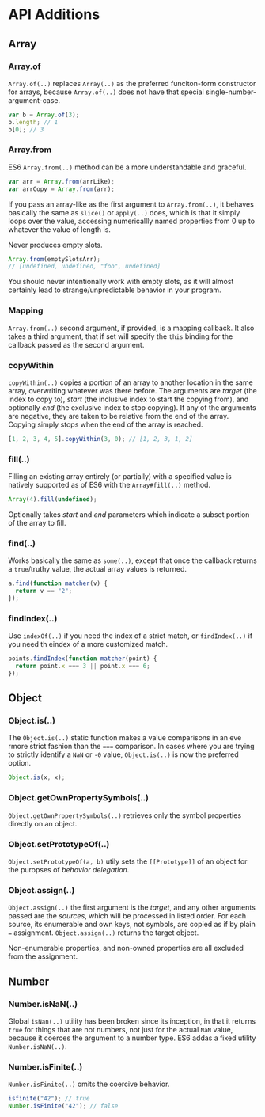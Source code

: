 # API Additions

## Array

### Array.of

`Array.of(..)` replaces `Array(..)` as the preferred funciton-form constructor for arrays, because `Array.of(..)` does not have that special single-number-argument-case.

```js
var b = Array.of(3);
b.length; // 1
b[0]; // 3
```

### Array.from

ES6 `Array.from(..)` method can be a more understandable and graceful.

```js
var arr = Array.from(arrLike);
var arrCopy = Array.from(arr);
```

If you pass an array-like as the first argument to `Array.from(..)`, it behaves basically the same as `slice()` or `apply(..)` does, which is that it simply loops over the value, accessing numericallly named properties from 0 up to whatever the value of length is.

Never produces empty slots.

```js
Array.from(emptySlotsArr);
// [undefined, undefined, "foo", undefined]
```

You should never intentionally work with empty slots, as it will almost certainly lead to strange/unpredictable behavior in your program.

### Mapping

`Array.from(..)` second argument, if provided, is a mapping callback. It also takes a third argument, that if set will specify the `this` binding for the callback passed as the second argument.

### copyWithin

`copyWithin(..)` copies a portion of an array to another location in the same array, overwriting whatever was there before.
The arguments are _target_ (the index to copy to), _start_ (the inclusive index to start the copying from), and optionally _end_ (the exclusive index to stop copying). If any of the arguments are negative, they are taken to be relative from the end of the array.
Copying simply stops when the end of the array is reached.

```js
[1, 2, 3, 4, 5].copyWithin(3, 0); // [1, 2, 3, 1, 2]
```

### fill(..)

Filling an existing array entirely (or partially) with a specified value is natively supported as of ES6 with the `Array#fill(..)` method.

```js
Array(4).fill(undefined);
```

Optionally takes _start_ and _end_ parameters which indicate a subset portion of the array to fill.

### find(..)

Works basically the same as `some(..)`, except that once the callback returns a `true`/truthy value, the actual array values is returned.

```js
a.find(function matcher(v) {
  return v == "2";
});
```

### findIndex(..)

Use `indexOf(..)` if you need the index of a strict match, or `findIndex(..)` if you need th eindex of a more customized match.

```js
points.findIndex(function matcher(point) {
  return point.x === 3 || point.x === 6;
});
```

## Object

### Object.is(..)

The `Object.is(..)` static function makes a value comparisons in an eve rmore strict fashion than the `===` comparison. In cases where you are trying to strictly identify a `NaN` or `-0` value, `Object.is(..)` is now the preferred option.

```js
Object.is(x, x);
```

### Object.getOwnPropertySymbols(..)

`Object.getOwnPropertySymbols(..)` retrieves only the symbol properties directly on an object.

### Object.setPrototypeOf(..)

`Object.setPrototypeOf(a, b)` utily sets the `[[Prototype]]` of an object for the puropses of _behavior delegation_.

### Object.assign(..)

`Object.assign(..)` the first argument is the _target_, and any other arguments passed are the _sources_, which will be processed in listed order. For each source, its enumerable and own keys, not symbols, are copied as if by plain `=` assignment. `Object.assign(..)` returns the target object.

Non-enumerable properties, and non-owned properties are all excluded from the assignment.

## Number

### Number.isNaN(..)

Global `isNan(..)` utility has been broken since its inception, in that it returns `true` for things that are not numbers, not just for the actual `NaN` value, because it coerces the argument to a number type. ES6 addas a fixed utility `Number.isNaN(..)`.

### Number.isFinite(..)

`Number.isFinite(..)` omits the coercive behavior.

```js
isfinite("42"); // true
Number.isFinite("42"); // false
```
